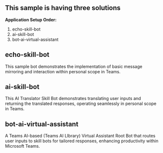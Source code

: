 
## This sample is having three solutions
**Application Setup Order:**

1. echo-skill-bot
1. ai-skill-bot
1. bot-ai-virtual-assistant

## echo-skill-bot
This sample bot demonstrates the implementation of basic message mirroring and interaction within personal scope in Teams.

## ai-skill-bot
This AI Translator Skill Bot demonstrates translating user inputs and returning the translated responses, operating seamlessly in personal scope in Teams.

## bot-ai-virtual-assistant
A Teams AI-based (Teams AI LIbrary) Virtual Assistant Root Bot that routes user inputs to skill bots for tailored responses, enhancing productivity within Microsoft Teams.